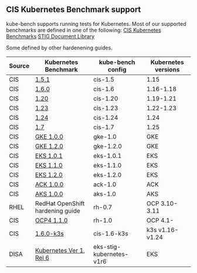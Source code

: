 
## CIS Kubernetes Benchmark support

kube-bench supports running tests for Kubernetes.
Most of our supported benchmarks are defined in one of the following:
    [CIS Kubernetes Benchmarks](https://www.cisecurity.org/benchmark/kubernetes/)
    [STIG Document Library](https://public.cyber.mil/stigs/downloads)
    
Some defined by other hardenening guides.

| Source | Kubernetes Benchmark                                                                                        | kube-bench config        | Kubernetes versions |
|------|-------------------------------------------------------------------------------------------------------------|--------------------------|---------------------|
| CIS  | [1.5.1](https://workbench.cisecurity.org/benchmarks/4892)                                                   | cis-1.5                  | 1.15                |
| CIS  | [1.6.0](https://workbench.cisecurity.org/benchmarks/4834)                                                   | cis-1.6                  | 1.16-1.18           |
| CIS  | [1.20](https://workbench.cisecurity.org/benchmarks/6246)                                                    | cis-1.20                 | 1.19-1.21           |
| CIS  | [1.23](https://workbench.cisecurity.org/benchmarks/7532)                                                    | cis-1.23                 | 1.22-1.23           |
| CIS  | [1.24](https://workbench.cisecurity.org/benchmarks/10873)                                                   | cis-1.24                 | 1.24                |
| CIS  | [1.7](https://workbench.cisecurity.org/benchmarks/11107)                                                    | cis-1.7                  | 1.25                |
| CIS  | [GKE 1.0.0](https://workbench.cisecurity.org/benchmarks/4536)                                               | gke-1.0                  | GKE                 |
| CIS  | [GKE 1.2.0](https://workbench.cisecurity.org/benchmarks/7534)                                               | gke-1.2.0                | GKE                 |
| CIS  | [EKS 1.0.1](https://workbench.cisecurity.org/benchmarks/6041)                                               | eks-1.0.1                | EKS                 |
| CIS  | [EKS 1.1.0](https://workbench.cisecurity.org/benchmarks/6248)                                               | eks-1.1.0                | EKS                 |
| CIS  | [EKS 1.2.0](https://workbench.cisecurity.org/benchmarks/9681)                                               | eks-1.2.0                | EKS                 |
| CIS  | [ACK 1.0.0](https://workbench.cisecurity.org/benchmarks/6467)                                               | ack-1.0                  | ACK                 |
| CIS  | [AKS 1.0.0](https://workbench.cisecurity.org/benchmarks/6347)                                               | aks-1.0                  | AKS                 |
| RHEL | RedHat OpenShift hardening guide                                                                            | rh-0.7                   | OCP 3.10-3.11       |
| CIS  | [OCP4 1.1.0](https://workbench.cisecurity.org/benchmarks/6778)                                              | rh-1.0                   | OCP 4.1-            |
| CIS  | [1.6.0-k3s](https://docs.rancher.cn/docs/k3s/security/self-assessment/_index)                               | cis-1.6-k3s              | k3s v1.16-v1.24     |
| DISA | [Kubernetes Ver 1, Rel 6](https://dl.dod.cyber.mil/wp-content/uploads/stigs/zip/U_Kubernetes_V1R6_STIG.zip) | eks-stig-kubernetes-v1r6 | EKS                 |
